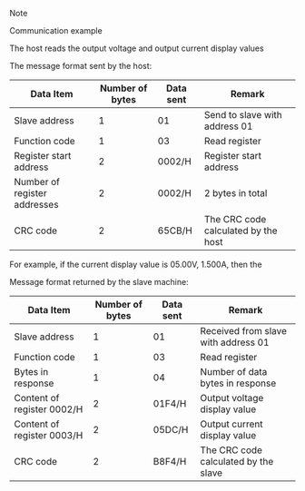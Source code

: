 
> [!NOTE]
> Communication example

The host reads the output voltage and output current display values

The message format sent by the host:

| Data Item                    | Number of bytes | Data sent | Remark                              |
|------------------------------|-----------------|-----------|-------------------------------------|
| Slave address                | 1               | 01        | Send to slave with address 01       |
| Function code                | 1               | 03        | Read register                       |
| Register start address       | 2               | 0002/H    | Register start address              |
| Number of register addresses | 2               | 0002/H    | 2 bytes in total                    |
| CRC code                     | 2               | 65CB/H    | The CRC code calculated by the host |

For example, if the current display value is 05.00V, 1.500A, then the

Message format returned by the slave machine:

| Data Item                    | Number of bytes | Data sent | Remark                              |
|------------------------------|-----------------|-----------|-------------------------------------|
| Slave address                | 1               | 01        | Received from slave with address 01 |
| Function code                | 1               | 03        | Read register                       |
| Bytes in response            | 1               | 04        | Number of data bytes in response    |
| Content of register 0002/H   | 2               | 01F4/H    | Output voltage display value        |
| Content of register 0003/H   | 2               | 05DC/H    | Output current display value        |
| CRC code                     | 2               | B8F4/H    | The CRC code calculated by the slave|
